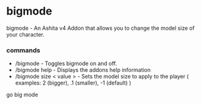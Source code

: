 # bigmode
bigmode - An Ashita v4 Addon that allows you to change the model size of your character.


### commands

- /bigmode - Toggles bigmode on and off.
- /bigmode help - Displays the addons help information
- /bigmode size < value > - Sets the model size to apply to the player (<value> examples: 2 (bigger), .1 (smaller), -1 (default) )


go big mode
